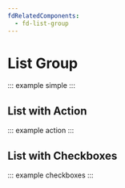 ```yaml
---
fdRelatedComponents:
  - fd-list-group
---
```


# List Group

::: example simple
:::

## List with Action

::: example action
:::

## List with Checkboxes

::: example checkboxes
:::
